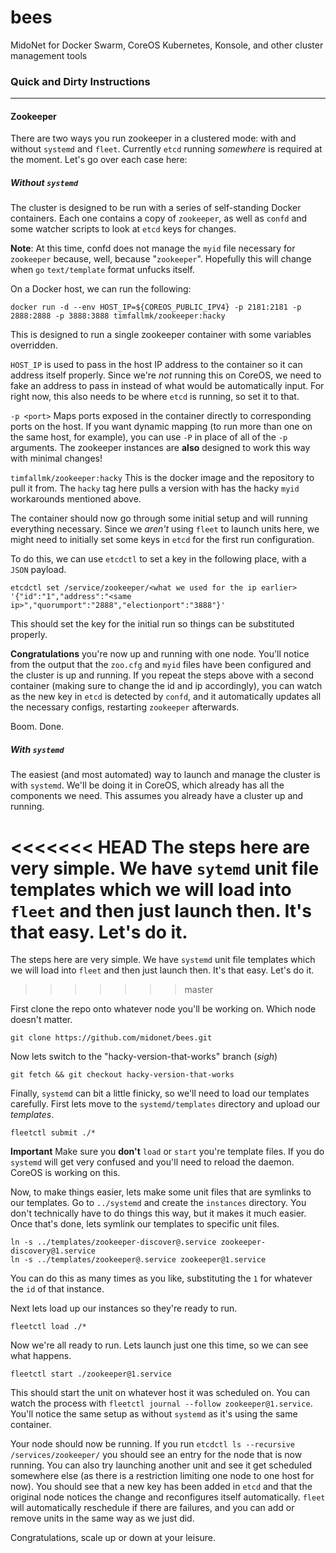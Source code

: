 # bees
MidoNet for Docker Swarm, CoreOS Kubernetes, Konsole, and other cluster management tools


### Quick and Dirty Instructions
---
#### Zookeeper
There are two ways you run zookeeper in a clustered mode: with and without `systemd` and `fleet`. Currently `etcd` running *somewhere* is required at the moment. Let's go over each case here:

##### Without `systemd`
The cluster is designed to be run with a series of self-standing Docker containers. Each one contains a copy of `zookeeper`, as well as `confd` and some watcher scripts to look at `etcd` keys for changes.

**Note**: At this time, confd does not manage the `myid` file necessary for `zookeeper` because, well, because "`zookeeper`". Hopefully this will change when `go` `text/template` format unfucks itself.

On a Docker host, we can run the following:

```shell
docker run -d --env HOST_IP=${COREOS_PUBLIC_IPV4} -p 2181:2181 -p 2888:2888 -p 3888:3888 timfallmk/zookeeper:hacky
```

This is designed to run a single zookeeper container with some variables overridden.

`HOST_IP` is used to pass in the host IP address to the container so it can address itself properly. Since we're *not* running this on CoreOS, we need to fake an address to pass in instead of what would be automatically input. For right now, this also needs to be where `etcd` is running, so set it to that.

`-p <port>` Maps ports exposed in the container directly to corresponding ports on the host. If you want dynamic mapping (to run more than one on the same host, for example), you can use `-P` in place of all of the `-p` arguments. The zookeeper instances are **also** designed to work this way with minimal changes!

`timfallmk/zookeeper:hacky` This is the docker image and the repository to pull it from. The `hacky` tag here pulls a version with has the hacky `myid` workarounds mentioned above.

The container should now go through some initial setup and will running everything necessary. Since we *aren't* using `fleet` to launch units here, we might need to initially set some keys in `etcd` for the first run configuration.

To do this, we can use `etcdctl` to set a key in the following place, with a `JSON` payload.

```shell
etcdctl set /service/zookeeper/<what we used for the ip earlier> '{"id":"1","address":"<same ip>","quorumport":"2888","electionport":"3888"}'
```

This should set the key for the initial run so things can be substituted properly.


**Congratulations** you're now up and running with one node. You'll notice from the output that the `zoo.cfg` and `myid` files have been configured and the cluster is up and running. If you repeat the steps above with a second container (making sure to change the id and ip accordingly), you can watch as the new key in `etcd` is detected by `confd`, and it automatically updates all the necessary configs, restarting `zookeeper` afterwards.

Boom. Done.

##### With `systemd`
The easiest (and most automated) way to launch and manage the cluster is with `systemd`. We'll be doing it in CoreOS, which already has all the components we need. This assumes you already have a cluster up and running.

<<<<<<< HEAD
The steps here are very simple. We have `sytemd` unit file templates which we will load into `fleet` and then just launch then. It's that easy. Let's do it.
=======
The steps here are very simple. We have `systemd` unit file templates which we will load into `fleet` and then just launch then. It's that easy. Let's do it.
>>>>>>> master

First clone the repo onto whatever node you'll be working on. Which node doesn't matter.

```shell
git clone https://github.com/midonet/bees.git
```

Now lets switch to the "hacky-version-that-works" branch (*sigh*)

```shell
git fetch && git checkout hacky-version-that-works
```

Finally, `systemd` can bit a little finicky, so we'll need to load our templates carefully. First lets move to the `systemd/templates` directory and upload our *templates*.

```shell
fleetctl submit ./*
```
**Important** Make sure you **don't** `load` or `start` you're template files. If you do `systemd` will get very confused and you'll need to reload the daemon. CoreOS is working on this.

Now, to make things easier, lets make some unit files that are symlinks to our templates. Go to `../systemd` and create the `instances` directory. You don't technically have to do things this way, but it makes it much easier. Once that's done, lets symlink our templates to specific unit files.

```shell
ln -s ../templates/zookeeper-discover@.service zookeeper-discovery@1.service
ln -s ../templates/zookeeper@.service zookeeper@1.service
```

You can do this as many times as you like, substituting the `1` for whatever the `id` of that instance.

Next lets load up our instances so they're ready to run.

```shell
fleetctl load ./*
```

Now we're all ready to run. Lets launch just one this time, so we can see what happens.

```shell
fleetctl start ./zookeeper@1.service
```

This should start the unit on whatever host it was scheduled on. You can watch the process with `fleetctl journal --follow zookeeper@1.service`. You'll notice the same setup as without `systemd` as it's using the same container.

Your node should now be running. If you run `etcdctl ls --recursive /services/zookeeper/` you should see an entry for the node that is now running. You can also try launching another unit and see it get scheduled somewhere else (as there is a restriction limiting one node to one host for now). You should see that a new key has been added in `etcd` and that the original node notices the change and reconfigures itself automatically. `fleet` will automatically reschedule if there are failures, and you can add or remove units in the same way as we just did.

Congratulations, scale up or down at your leisure.
